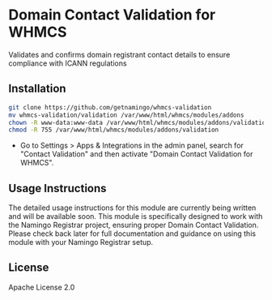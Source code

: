 # Domain Contact Validation for WHMCS
Validates and confirms domain registrant contact details to ensure compliance with ICANN regulations

## Installation

```bash
git clone https://github.com/getnamingo/whmcs-validation
mv whmcs-validation/validation /var/www/html/whmcs/modules/addons
chown -R www-data:www-data /var/www/html/whmcs/modules/addons/validation
chmod -R 755 /var/www/html/whmcs/modules/addons/validation
```

- Go to Settings > Apps & Integrations in the admin panel, search for "Contact Validation" and then activate "Domain Contact Validation for WHMCS".

## Usage Instructions

The detailed usage instructions for this module are currently being written and will be available soon. This module is specifically designed to work with the Namingo Registrar project, ensuring proper Domain Contact Validation. Please check back later for full documentation and guidance on using this module with your Namingo Registrar setup.

## License

Apache License 2.0